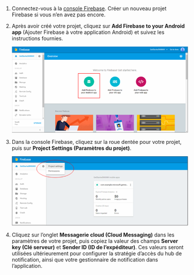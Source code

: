 

1. Connectez-vous à la [console Firebase](https://firebase.google.com/console/). Créer un nouveau projet Firebase si vous n’en avez pas encore.
2. Après avoir créé votre projet, cliquez sur **Add Firebase to your Android app** (Ajouter Firebase à votre application Android) et suivez les instructions fournies.

    ![](./media/notification-hubs-enable-firebase-cloud-messaging/notification-hubs-add-firebase-to-android-app.png)
3. Dans la console Firebase, cliquez sur la roue dentée pour votre projet, puis sur **Project Settings (Paramètres du projet)**.

    ![](./media/notification-hubs-enable-firebase-cloud-messaging/notification-hubs-firebase-console-project-settings.png)
4. Cliquez sur l’onglet **Messagerie cloud (Cloud Messaging)** dans les paramètres de votre projet, puis copiez la valeur des champs **Server key (Clé serveur)** et **Sender ID (ID de l’expéditeur)**. Ces valeurs seront utilisées ultérieurement pour configurer la stratégie d’accès du hub de notification, ainsi que votre gestionnaire de notification dans l’application.


<!--HONumber=Dec16_HO2-->



